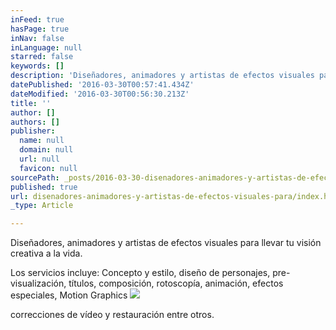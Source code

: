 ```yaml
---
inFeed: true
hasPage: true
inNav: false
inLanguage: null
starred: false
keywords: []
description: 'Diseñadores, animadores y artistas de efectos visuales para llevar tu visión creativa a la vida.'
datePublished: '2016-03-30T00:57:41.434Z'
dateModified: '2016-03-30T00:56:30.213Z'
title: ''
author: []
authors: []
publisher:
  name: null
  domain: null
  url: null
  favicon: null
sourcePath: _posts/2016-03-30-disenadores-animadores-y-artistas-de-efectos-visuales-para.md
published: true
url: disenadores-animadores-y-artistas-de-efectos-visuales-para/index.html
_type: Article

---
```

Diseñadores, animadores y artistas de efectos visuales para llevar tu visión creativa a la vida.

Los servicios incluye: Concepto y estilo, diseño de personajes, pre-visualización, títulos, composición, rotoscopía, animación, efectos especiales, Motion Graphics
![](https://the-grid-user-content.s3-us-west-2.amazonaws.com/e3996d51-ec66-4604-a363-b5493f57c77f.jpg)

correcciones de vídeo y restauración entre otros.